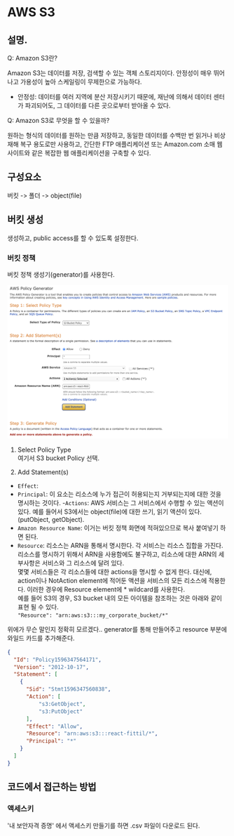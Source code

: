 # AWS S3

## 설명. 

Q: Amazon S3란?

Amazon S3는 데이터를 저장, 검색할 수 있는 객체 스토리지이다.  안정성이 매우 뛰어나고 가용성이 높아 스케일링이 무제한으로 가능하다.

- 안정성: 데이터를 여러 지역에 분산 저장시키기 때문에, 재난에 의해서 데이터 센터가 파괴되어도, 그 데이터를 다른 곳으로부터 받아올 수  있다. 

Q: Amazon S3로 무엇을 할 수 있을까?

원하는 형식의 데이터를 원하는 만큼 저장하고, 동일한 데이터를 수백만 번 읽거나 비상 재해 복구 용도로만 사용하고, 간단한 FTP 애플리케이션 또는 Amazon.com 소매 웹 사이트와 같은 복잡한 웹 애플리케이션을 구축할 수 있다. 

## 구성요소

버킷 -> 폴더 -> object(file)

## 버킷 생성

생성하고, public access를 할 수 있도록 설정한다.

### 버킷 정책

버킷 정책 생성기(generator)를 사용한다. 

![policy generator](./img/generator.png)
1. Select Policy Type  
여기서 S3 bucket Policy 선택.

2. Add Statement(s)  
  - `Effect`: 
  - `Principal`: 이 요소는 리소스에 누가 접근이 허용되는지 거부되는지에 대한 것을 명시하는 것이다. 
  -`Actions`: AWS 서비스는 그 서비스에서 수행할 수 있는 액션이 있다. 예를 들어서 S3에서는 object(file)에 대한 쓰기, 읽기 액션이 있다. (putObject, getObject).
  - `Amazon Resource Name`: 이거는 버킷 정책 화면에 적혀있으므로 복사 붙여넣기 하면 된다.  
  - `Resource`: 리소스는 ARN을 통해서 명시한다. 각 서비스는 리소스 집합을 가진다. 리소스를 명시하기 위해서 ARN을 사용함에도 불구하고, 리소스에 대한 ARN의 세부사항은 서비스와 그 리소스에 달려 있다.   
  몇몇 서비스들은 각 리소스들에 대한 actions을 명시할 수 없게 한다. 대신에, action이나 NotAction element에 적어둔 액션을 서비스의 모든 리소스에 적용한다. 이러한 경우에 Resource element에 * wildcard를 사용한다.   
  예를 들어 S3의 경우, S3 bucket 내의 모든 아이템을 참조하는 것은 아래와 같이 표현 될 수 있다.   
  `"Resource": "arn:aws:s3:::my_corporate_bucket/*"`


위에가 무슨 말인지 정확히 모르겠다.. generator를 통해 만들어주고 resource 부분에 와일드 카드를 추가해준다. 


```json
{
  "Id": "Policy1596347564171",
  "Version": "2012-10-17",
  "Statement": [
    {
      "Sid": "Stmt1596347560838",
      "Action": [
          "s3:GetObject",
          "s3:PutObject"
      ],
      "Effect": "Allow",
      "Resource": "arn:aws:s3:::react-fittil/*",
      "Principal": "*"
    }
  ]
}
```


## 코드에서 접근하는 방법

### 액세스키 

'내 보안자격 증명' 에서 액세스키 만들기를 하면 .csv 파일이 다운로드 된다. 